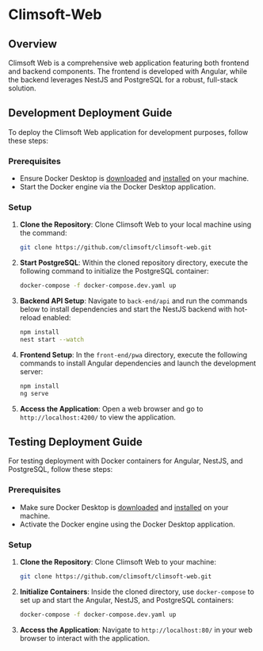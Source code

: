 # Climsoft-Web

## Overview
Climsoft Web is a comprehensive web application featuring both frontend and backend components. The frontend is developed with Angular, while the backend leverages NestJS and PostgreSQL for a robust, full-stack solution.

## Development Deployment Guide

To deploy the Climsoft Web application for development purposes, follow these steps:

### Prerequisites
- Ensure Docker Desktop is [downloaded](https://docs.docker.com/get-docker/) and [installed](https://docs.docker.com/engine/install/) on your machine.
- Start the Docker engine via the Docker Desktop application.

### Setup
1. **Clone the Repository**:
   Clone Climsoft Web to your local machine using the command:
   ```bash
   git clone https://github.com/climsoft/climsoft-web.git
   ```

2. **Start PostgreSQL**:
   Within the cloned repository directory, execute the following command to initialize the PostgreSQL container:
   ```bash
   docker-compose -f docker-compose.dev.yaml up
   ```

3. **Backend API Setup**:
   Navigate to `back-end/api` and run the commands below to install dependencies and start the NestJS backend with hot-reload enabled:
   ```bash
   npm install
   nest start --watch
   ```

4. **Frontend Setup**:
   In the `front-end/pwa` directory, execute the following commands to install Angular dependencies and launch the development server:
   ```bash
   npm install
   ng serve
   ```

5. **Access the Application**:
   Open a web browser and go to `http://localhost:4200/` to view the application.

## Testing Deployment Guide

For testing deployment with Docker containers for Angular, NestJS, and PostgreSQL, follow these steps:

### Prerequisites
- Make sure Docker Desktop is [downloaded](https://docs.docker.com/get-docker/) and [installed](https://docs.docker.com/engine/install/) on your machine.
- Activate the Docker engine using the Docker Desktop application.

### Setup
1. **Clone the Repository**:
   Clone Climsoft Web to your machine:
   ```bash
   git clone https://github.com/climsoft/climsoft-web.git
   ```

2. **Initialize Containers**:
   Inside the cloned directory, use `docker-compose` to set up and start the Angular, NestJS, and PostgreSQL containers:
   ```bash
   docker-compose -f docker-compose.dev.yaml up
   ```

3. **Access the Application**:
   Navigate to `http://localhost:80/` in your web browser to interact with the application.
